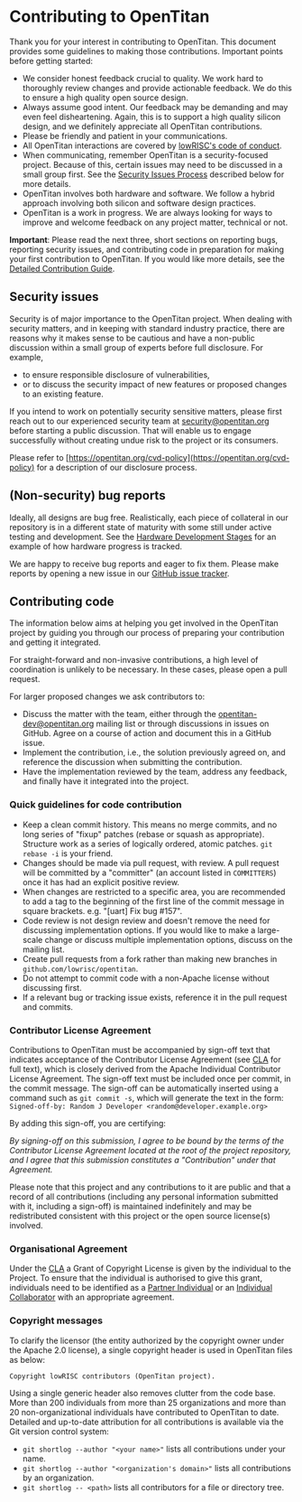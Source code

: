 # Contributing to OpenTitan

Thank you for your interest in contributing to OpenTitan.
This document provides some guidelines to making those contributions.
Important points before getting started:
* We consider honest feedback crucial to quality.
  We work hard to thoroughly review changes and provide actionable feedback.
  We do this to ensure a high quality open source design.
* Always assume good intent.
  Our feedback may be demanding and may even feel disheartening.
  Again, this is to support a high quality silicon design, and we definitely appreciate all OpenTitan contributions.
* Please be friendly and patient in your communications.
* All OpenTitan interactions are covered by [lowRISC's code of conduct](https://www.lowrisc.org/code-of-conduct/).
* When communicating, remember OpenTitan is a security-focused project.
  Because of this, certain issues may need to be discussed in a small group first.
  See the [Security Issues Process](#security-issues) described below for more details.
* OpenTitan involves both hardware and software.
  We follow a hybrid approach involving both silicon and software design practices.
* OpenTitan is a work in progress.
  We are always looking for ways to improve and welcome feedback on any project matter, technical or not.
  
**Important**: Please read the next three, short sections on reporting bugs, reporting security issues, and contributing code in preparation for making your first contribution to OpenTitan.
If you would like more details, see the [Detailed Contribution Guide](./detailed_contribution_guide/README.md).

## Security issues

Security is of major importance to the OpenTitan project.
When dealing with security matters, and in keeping with standard industry practice, there are reasons why it makes sense to be cautious and have a non-public discussion within a small group of experts before full disclosure.
For example,
* to ensure responsible disclosure of vulnerabilities,
* or to discuss the security impact of new features or proposed changes to an existing feature.

If you intend to work on potentially security sensitive matters, please first reach out to our experienced security team at security@opentitan.org before starting a public discussion.
That will enable us to engage successfully without creating undue risk to the project or its consumers.

Please refer to [https://opentitan.org/cvd-policy](https://opentitan.org/cvd-policy) for a description of our disclosure process.

## (Non-security) bug reports

Ideally, all designs are bug free.
Realistically, each piece of collateral in our repository is in a different state of maturity with some still under active testing and development.
See the [Hardware Development Stages](../project_governance/development_stages.md) for an example of how hardware progress is tracked.

We are happy to receive bug reports and eager to fix them.
Please make reports by opening a new issue in our [GitHub issue tracker](https://github.com/lowRISC/opentitan/issues).

## Contributing code

The information below aims at helping you get involved in the OpenTitan project by guiding you through our process of preparing your contribution and getting it integrated.

For straight-forward and non-invasive contributions, a high level of coordination is unlikely to be necessary.
In these cases, please open a pull request.

For larger proposed changes we ask contributors to:
* Discuss the matter with the team, either through the [opentitan-dev@opentitan.org](https://groups.google.com/a/opentitan.org/forum/#!forum/opentitan-dev) mailing list or through discussions in issues on GitHub.
  Agree on a course of action and document this in a GitHub issue.
* Implement the contribution, i.e., the solution previously agreed on, and reference the discussion when submitting the contribution.
* Have the implementation reviewed by the team, address any feedback, and finally have it integrated into the project.

### Quick guidelines for code contribution

* Keep a clean commit history. This means no merge commits, and no long series
  of "fixup" patches (rebase or squash as appropriate). Structure work as a
  series of logically ordered, atomic patches. `git rebase -i` is your friend.
* Changes should be made via pull request, with review. A pull request will be
  committed by a "committer" (an account listed in `COMMITTERS`) once it has
  had an explicit positive review.
* When changes are restricted to a specific area, you are recommended to add a
  tag to the beginning of the first line of the commit message in square
  brackets. e.g. "[uart] Fix bug #157".
* Code review is not design review and doesn't remove the need for discussing
  implementation options. If you would like to make a large-scale change or
  discuss multiple implementation options, discuss on the mailing list.
* Create pull requests from a fork rather than making new branches in
  `github.com/lowrisc/opentitan`.
* Do not attempt to commit code with a non-Apache license without discussing
  first.
* If a relevant bug or tracking issue exists, reference it in the pull request
  and commits.

### Contributor License Agreement

Contributions to OpenTitan must be accompanied by sign-off text that indicates
acceptance of the Contributor License Agreement (see [CLA](../../CLA) for full
text), which is closely derived from the Apache Individual Contributor License
Agreement. The sign-off text must be included once per commit, in the commit
message. The sign-off can be automatically inserted using a command such as
`git commit -s`, which will generate the text in the form:
`Signed-off-by: Random J Developer <random@developer.example.org>`

By adding this sign-off, you are certifying:

_By signing-off on this submission, I agree to be bound by the terms of the
Contributor License Agreement located at the root of the project repository,
and I agree that this submission constitutes a "Contribution" under that
Agreement._

Please note that this project and any contributions to it are public and that
a record of all contributions (including any personal information submitted
with it, including a sign-off) is maintained indefinitely and may be
redistributed consistent with this project or the open source license(s)
involved.

### Organisational Agreement

Under the [CLA](../../CLA) a Grant of Copyright License is given by the individual to the Project.
To ensure that the individual is authorised to give this grant, individuals need to be identified as 
a [Partner Individual](../project_governance/useraccounts.md)
or an [Individual Collaborator](../project_governance/useraccounts.md) with an appropriate agreement.

### Copyright messages

To clarify the licensor (the entity authorized by the copyright owner under the Apache 2.0 license), a single copyright header is used in OpenTitan files as below:

`Copyright lowRISC contributors (OpenTitan project).`

Using a single generic header also removes clutter from the code base.
More than 200 individuals from more than 25 organizations and more than 20 non-organizational individuals have contributed to OpenTitan to date.
Detailed and up-to-date attribution for all contributions is available via the Git version control system:
- `git shortlog --author "<your name>"` lists all contributions under your name.
- `git shortlog --author "<organization's domain>"` lists all contributions by an organization.
- `git shortlog -- <path>` lists all contributors for a file or directory tree.
